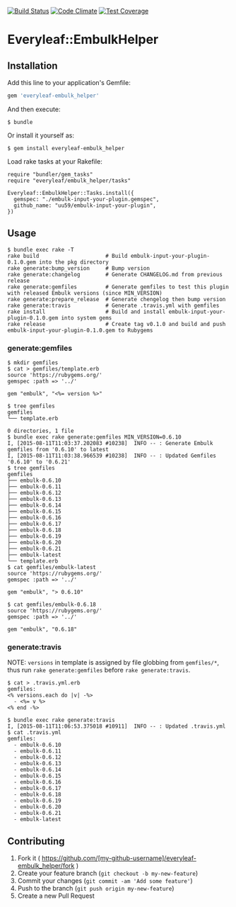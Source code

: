 [![Build Status](https://travis-ci.org/everyleaf/everyleaf-embulk-helper.svg?branch=master)](https://travis-ci.org/everyleaf/everyleaf-embulk-helper)
[![Code Climate](https://codeclimate.com/github/everyleaf/everyleaf-embulk-helper/badges/gpa.svg)](https://codeclimate.com/github/everyleaf/everyleaf-embulk-helper)
[![Test Coverage](https://codeclimate.com/github/everyleaf/everyleaf-embulk-helper/badges/coverage.svg)](https://codeclimate.com/github/everyleaf/everyleaf-embulk-helper/coverage)

# Everyleaf::EmbulkHelper



## Installation

Add this line to your application's Gemfile:

```ruby
gem 'everyleaf-embulk_helper'
```

And then execute:

    $ bundle

Or install it yourself as:

    $ gem install everyleaf-embulk_helper

Load rake tasks at your Rakefile:

    require "bundler/gem_tasks"
    require "everyleaf/embulk_helper/tasks"

    Everyleaf::EmbulkHelper::Tasks.install({
      gemspec: "./embulk-input-your-plugin.gemspec",
      github_name: "uu59/embulk-input-your-plugin",
    })

## Usage

    $ bundle exec rake -T
    rake build                     # Build embulk-input-your-plugin-0.1.0.gem into the pkg directory
    rake generate:bump_version     # Bump version
    rake generate:changelog        # Generate CHANGELOG.md from previous release
    rake generate:gemfiles         # Generate gemfiles to test this plugin with released Embulk versions (since MIN_VERSION)
    rake generate:prepare_release  # Generate chengelog then bump version
    rake generate:travis           # Generate .travis.yml with gemfiles
    rake install                   # Build and install embulk-input-your-plugin-0.1.0.gem into system gems
    rake release                   # Create tag v0.1.0 and build and push embulk-input-your-plugin-0.1.0.gem to Rubygems

### generate:gemfiles

    $ mkdir gemfiles
    $ cat > gemfiles/template.erb
    source 'https://rubygems.org/'
    gemspec :path => '../'

    gem "embulk", "<%= version %>"

    $ tree gemfiles
    gemfiles
    └── template.erb

    0 directories, 1 file
    $ bundle exec rake generate:gemfiles MIN_VERSION=0.6.10
    I, [2015-08-11T11:03:37.202083 #10238]  INFO -- : Generate Embulk gemfiles from '0.6.10' to latest
    I, [2015-08-11T11:03:38.966539 #10238]  INFO -- : Updated Gemfiles '0.6.10' to '0.6.21'
    $ tree gemfiles
    gemfiles
    ├── embulk-0.6.10
    ├── embulk-0.6.11
    ├── embulk-0.6.12
    ├── embulk-0.6.13
    ├── embulk-0.6.14
    ├── embulk-0.6.15
    ├── embulk-0.6.16
    ├── embulk-0.6.17
    ├── embulk-0.6.18
    ├── embulk-0.6.19
    ├── embulk-0.6.20
    ├── embulk-0.6.21
    ├── embulk-latest
    └── template.erb
    $ cat gemfiles/embulk-latest
    source 'https://rubygems.org/'
    gemspec :path => '../'

    gem "embulk", "> 0.6.10"

    $ cat gemfiles/embulk-0.6.18
    source 'https://rubygems.org/'
    gemspec :path => '../'

    gem "embulk", "0.6.18"

### generate:travis

NOTE: `versions` in template is assigned by file globbing from `gemfiles/*`, thus run `rake generate:gemfiles` before `rake generate:travis`.

    $ cat > .travis.yml.erb
    gemfiles:
    <% versions.each do |v| -%>
      - <%= v %>
    <% end -%>

    $ bundle exec rake generate:travis
    I, [2015-08-11T11:06:53.375018 #10911]  INFO -- : Updated .travis.yml
    $ cat .travis.yml
    gemfiles:
      - embulk-0.6.10
      - embulk-0.6.11
      - embulk-0.6.12
      - embulk-0.6.13
      - embulk-0.6.14
      - embulk-0.6.15
      - embulk-0.6.16
      - embulk-0.6.17
      - embulk-0.6.18
      - embulk-0.6.19
      - embulk-0.6.20
      - embulk-0.6.21
      - embulk-latest

## Contributing

1. Fork it ( https://github.com/[my-github-username]/everyleaf-embulk_helper/fork )
2. Create your feature branch (`git checkout -b my-new-feature`)
3. Commit your changes (`git commit -am 'Add some feature'`)
4. Push to the branch (`git push origin my-new-feature`)
5. Create a new Pull Request
